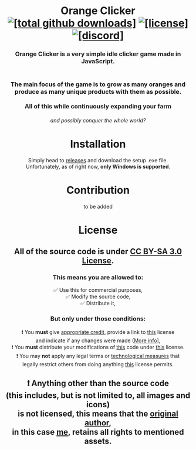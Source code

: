 <div align="center"
<img src="https://raw.githubusercontent.com/18O4/orangeclicker/main/src/img/orangetree.png" alt="[orange clicker logo]">

<h1>Orange Clicker <br>
  <a href="https://github.com/18O4/orangeclicker/releases"><img src="https://img.shields.io/github/downloads/18o4/orangeclicker/total?color=brightgreen&label=Total%20Downloads" alt="[total github downloads]"></a>
  <a href="https://github.com/18O4/orangeclicker/blob/main/LICENSE"><img src="https://img.shields.io/badge/License-CC%20BY--SA%203.0%20License-ff7700" alt="[license]"></a>
  <a href="https://discord.gg/B8C2ngtYd9"><img src="https://img.shields.io/discord/943150957393477632?color=5865f2&label=Discord" alt="[discord]"></a>
</h1>  

### Orange Clicker is a very simple idle clicker game made in JavaScript. <br><br>
<h3>The main focus of the game is to grow as many oranges and <br> 
produce as many unique products with them as possible. <br><br>
All of this while continuously expanding your farm <br>
<h6> and possibly conquer the whole world?</h6></h3>

# Installation
Simply head to [releases](https://github.com/18O4/orangeclicker/releases) and download the setup .exe file. <br>
Unfortunately, as of right now, **only Windows is supported**.

# Contribution
to be added

# License
## All of the source code is under [CC BY-SA 3.0 License](https://github.com/18O4/orangeclicker/blob/main/LICENSE).
### This means you are allowed to:
✅ Use this for commercial purposes, <br>
✅ Modify the source code, <br>
✅ Distribute it, <br>
### But only under those conditions:
❗ You **must** give [appropriate credit](https://wiki.creativecommons.org/wiki/License_Versions#Detailed_attribution_comparison_chart), provide a link to [this](https://github.com/18O4/orangeclicker/blob/main/LICENSE) license <br>and indicate if any changes were made ([More info](https://wiki.creativecommons.org/License_Versions#Modifications_and_adaptations_must_be_marked_as_such)], <br>
❗ You **must** distribute your modifications of [this](https://github.com/18O4/orangeclicker) code under [this](https://github.com/18O4/orangeclicker/blob/main/LICENSE) license. <br>
❗ You may **not** apply any legal terms or [technological measures](https://wiki.creativecommons.org/wiki/License_Versions#Application_of_effective_technological_measures_by_users_of_CC-licensed_works_prohibited) that <br>legally restrict others from doing anything [this](https://github.com/18O4/orangeclicker/blob/main/LICENSE) license permits.

<h2>
❗ Anything other than the source code <br>
(this includes, but is not limited to, all images and icons) <br>
is not licensed, this means that the <a href="https://github.com/18O4">original author</a>, <br>
in this case <a href="https://github.com/18O4">me</a>, retains all rights to mentioned assets.
</h2>
</div>
